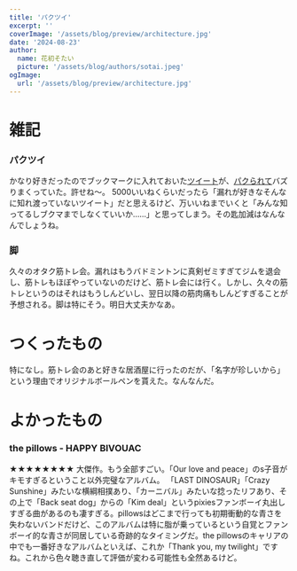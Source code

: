 ```yaml
---
title: 'パクツイ'
excerpt: ''
coverImage: '/assets/blog/preview/architecture.jpg'
date: '2024-08-23'
author:
  name: 花初そたい
  picture: '/assets/blog/authors/sotai.jpeg'
ogImage:
  url: '/assets/blog/preview/architecture.jpg'
---
```

# 雑記

### パクツイ
かなり好きだったのでブックマークに入れておいた[ツイート](https://twitter.com/right_error/status/1641238101531185153)が、[パクられて](https://twitter.com/Solzhe_shimarin/status/1829812155262386560)バズりまくっていた。許せね～。
5000いいねくらいだったら「漏れが好きなそんなに知れ渡っていないツイート」だと思えるけど、万いいねまでいくと「みんな知ってるしブクマまでしなくていいか……」と思ってしまう。その匙加減はなんなんでしょうね。

### 脚
久々のオタク筋トレ会。漏れはもうバドミントンに真剣ゼミすぎてジムを退会し、筋トレもほぼやっていないのだけど、筋トレ会には行く。しかし、久々の筋トレというのはそれはもうしんどいし、翌日以降の筋肉痛もしんどすぎることが予想される。脚は特にそう。明日大丈夫かなあ。

# つくったもの
特になし。筋トレ会のあと好きな居酒屋に行ったのだが、「名字が珍しいから」という理由でオリジナルボールペンを貰えた。なんなんだ。

# よかったもの
### the pillows - HAPPY BIVOUAC
★★★★★★★★
大傑作。もう全部すごい。「Our love and peace」のs子音がキモすぎるということ以外完璧なアルバム。
「LAST DINOSAUR」「Crazy Sunshine」みたいな横綱相撲あり、「カーニバル」みたいな捻ったリフあり、その上で「Back seat dog」からの「Kim deal」というpixiesファンボーイ丸出しすぎる曲があるのも凄すぎる。pillowsはどこまで行っても初期衝動的な青さを失わないバンドだけど、このアルバムは特に脂が乗っているという自覚とファンボーイ的な青さが同居している奇跡的なタイミングだ。the pillowsのキャリアの中でも一番好きなアルバムといえば、これか「Thank you, my twilight」ですね。これから色々聴き直して評価が変わる可能性も全然あるけど。